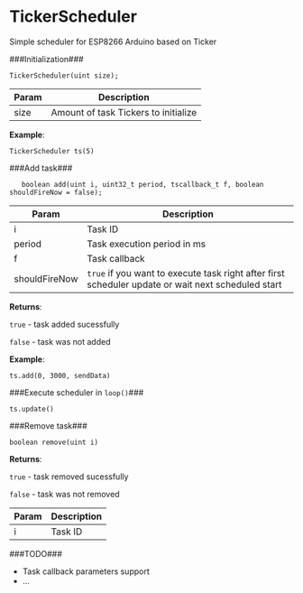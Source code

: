 # TickerScheduler
Simple scheduler for ESP8266 Arduino based on Ticker

###Initialization###

```TickerScheduler(uint size); ```

| Param | Description | 
| --- | --- |
|  size  |  Amount of task Tickers to initialize  |

**Example**: 

```TickerScheduler ts(5)```


###Add task###

```    boolean add(uint i, uint32_t period, tscallback_t f, boolean shouldFireNow = false); ```

| Param | Description | 
| --- | --- |
|  i  |  Task ID  |
| period  | Task execution period in ms  |
| f | Task callback |
| shouldFireNow|  ```true``` if you want to execute task right after first scheduler update or wait next scheduled start |

**Returns**:

```true``` - task added sucessfully

```false``` - task was not added 

**Example**:

```ts.add(0, 3000, sendData)```

###Execute scheduler in ```loop()```###

``` ts.update() ```

###Remove task###

```boolean remove(uint i)```

**Returns**:

```true``` - task removed sucessfully

```false``` - task was not removed

| Param | Description | 
| --- | --- |
|  i  |  Task ID  |

###TODO###
* Task callback parameters support
* ...
